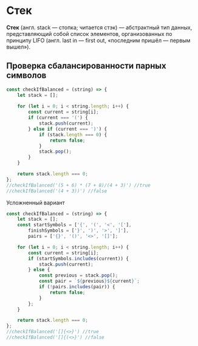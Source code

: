 # Стек

**Стек** (англ. stack — стопка; читается стэк) — абстрактный тип данных, представляющий собой список элементов, организованных по принципу LIFO (англ. last in — first out, «последним пришёл — первым вышел»).

## Проверка сбалансированности парных символов

```javascript
const checkIfBalanced = (string) => {
    let stack = [];
    
    for (let i = 0; i < string.length; i++) {
        const current = string[i];
        if (current === '(') {
            stack.push(current);
        } else if (current === ')') {
            if (stack.length === 0) {
                return false;
            }
            stack.pop();
        }
    }

    return stack.length === 0;
};
//checkIfBalanced('(5 + 6) * (7 + 8)/(4 + 3)') //true
//checkIfBalanced('(4 + 3))') //false
```

Усложненный вариант

```javascript
const checkIfBalanced = (string) => {
    let stack = [];
    const startSymbols = ['{', '(', '<', '['],
        finishSymbols = ['}', ')', '>', ']'], 
        pairs = ['{}', '()', '<>', '[]'];

    for (let i = 0; i < string.length; i++) {
        const current = string[i]; 
        if (startSymbols.includes(current)) {
            stack.push(current);
        } else {
            const previous = stack.pop(); 
            const pair = `${previous}${current}`;
            if (!pairs.includes(pair)) {
                return false;
            }
        };
    }

    return stack.length === 0;
};
//checkIfBalanced('[]{<>}') //true
//checkIfBalanced('[]{(<>}') //false
```

